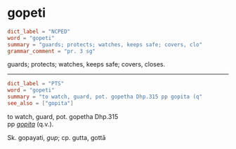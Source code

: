 # gopeti

``` toml
dict_label = "NCPED"
word = "gopeti"
summary = "guards; protects; watches, keeps safe; covers, clo"
grammar_comment = "pr. 3 sg"
```

guards; protects; watches, keeps safe; covers, closes.

--------------------

``` toml
dict_label = "PTS"
word = "gopeti"
summary = "to watch, guard, pot. gopetha Dhp.315 pp gopita (q"
see_also = ["gopita"]
```

to watch, guard, pot. gopetha Dhp.315  
pp *[gopita](gopita.md)* (q.v.).

Sk. gopayati, *gup*; cp. gutta, gottā

